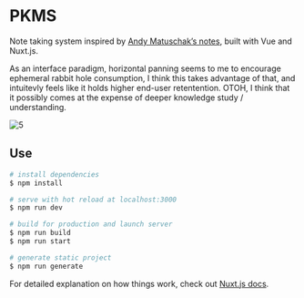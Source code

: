# PKMS

Note taking system inspired by [Andy Matuschak’s notes](https://notes.andymatuschak.org/About_these_notes), built with Vue and Nuxt.js.

As an interface paradigm, horizontal panning seems to me to encourage ephemeral rabbit hole consumption, I think this takes advantage of that, and intuitevly feels like it holds higher end-user retentention. OTOH, I think that it possibly comes at the expense of deeper knowledge study / understanding.

![5](https://github.com/ycparak/pkms/assets/12952566/12a3ccfb-bb77-4f86-92c5-b179e31d5a25)

## Use

```bash
# install dependencies
$ npm install

# serve with hot reload at localhost:3000
$ npm run dev

# build for production and launch server
$ npm run build
$ npm run start

# generate static project
$ npm run generate
```

For detailed explanation on how things work, check out [Nuxt.js docs](https://nuxtjs.org).
